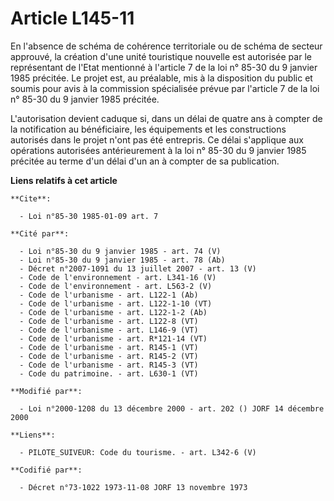 # Article L145-11

En l'absence de schéma de cohérence territoriale ou de schéma de secteur approuvé, la création d'une unité touristique
nouvelle est autorisée par le représentant de l'Etat mentionné à l'article 7 de la loi n° 85-30 du 9 janvier 1985 précitée.
Le projet est, au préalable, mis à la disposition du public et soumis pour avis à la commission spécialisée prévue par
l'article 7 de la loi n° 85-30 du 9 janvier 1985 précitée.

L'autorisation devient caduque si, dans un délai de quatre ans à compter de la notification au bénéficiaire, les équipements
et les constructions autorisés dans le projet n'ont pas été entrepris. Ce délai s'applique aux opérations autorisées
antérieurement à la loi n° 85-30 du 9 janvier 1985 précitée au terme d'un délai d'un an à compter de sa publication.

**Liens relatifs à cet article**

	**Cite**:

	  - Loi n°85-30 1985-01-09 art. 7

	**Cité par**:

	  - Loi n°85-30 du 9 janvier 1985 - art. 74 (V)
	  - Loi n°85-30 du 9 janvier 1985 - art. 78 (Ab)
	  - Décret n°2007-1091 du 13 juillet 2007 - art. 13 (V)
	  - Code de l'environnement - art. L341-16 (V)
	  - Code de l'environnement - art. L563-2 (V)
	  - Code de l'urbanisme - art. L122-1 (Ab)
	  - Code de l'urbanisme - art. L122-1-10 (VT)
	  - Code de l'urbanisme - art. L122-1-2 (Ab)
	  - Code de l'urbanisme - art. L122-8 (VT)
	  - Code de l'urbanisme - art. L146-9 (VT)
	  - Code de l'urbanisme - art. R*121-14 (VT)
	  - Code de l'urbanisme - art. R145-1 (VT)
	  - Code de l'urbanisme - art. R145-2 (VT)
	  - Code de l'urbanisme - art. R145-3 (VT)
	  - Code du patrimoine. - art. L630-1 (VT)

	**Modifié par**:

	  - Loi n°2000-1208 du 13 décembre 2000 - art. 202 () JORF 14 décembre 2000

	**Liens**:

	  - PILOTE_SUIVEUR: Code du tourisme. - art. L342-6 (V)

	**Codifié par**:

	  - Décret n°73-1022 1973-11-08 JORF 13 novembre 1973
